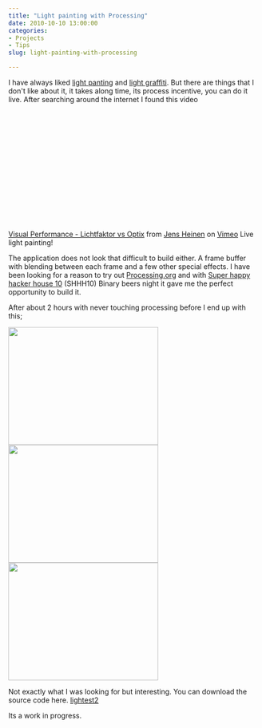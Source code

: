 ```yaml
---
title: "Light painting with Processing"
date: 2010-10-10 13:00:00
categories:
- Projects
- Tips
slug: light-painting-with-processing

---
```


I have always liked <a href="http://en.wikipedia.org/wiki/Light_painting">light panting</a> and <a href="http://www.webdesignerdepot.com/2010/10/100-stunning-demonstrations-of-light-painting/">light graffiti</a>. But there are things that I don't like about it, it takes along time, its process incentive, you can do it live. After searching around the internet I found this video

<object classid="clsid:d27cdb6e-ae6d-11cf-96b8-444553540000" width="400" height="225" codebase="http://download.macromedia.com/pub/shockwave/cabs/flash/swflash.cab#version=6,0,40,0"><param name="allowfullscreen" value="true" /><param name="allowscriptaccess" value="always" /><param name="src" value="http://vimeo.com/moogaloop.swf?clip_id=5966947&amp;server=vimeo.com&amp;show_title=1&amp;show_byline=1&amp;show_portrait=1&amp;color=&amp;fullscreen=1&amp;autoplay=0&amp;loop=0" /><embed type="application/x-shockwave-flash" width="400" height="225" src="http://vimeo.com/moogaloop.swf?clip_id=5966947&amp;server=vimeo.com&amp;show_title=1&amp;show_byline=1&amp;show_portrait=1&amp;color=&amp;fullscreen=1&amp;autoplay=0&amp;loop=0" allowscriptaccess="always" allowfullscreen="true"></embed></object>

<a href="http://vimeo.com/5966947">Visual Performance - Lichtfaktor vs Optix</a> from <a href="http://vimeo.com/visionlabz">Jens Heinen</a> on <a href="http://vimeo.com">Vimeo</a> Live light painting!

The application does not look that difficult to build either. A frame buffer with blending between each frame and a few other special effects. I have been looking for a reason to try out <a href="http://processing.org/">Processing.org</a> and with <a href="http://vancouver.hackspace.ca/wp/2010/10/01/shhh-10/">Super happy hacker house 10</a> (SHHH10) Binary beers night it gave me the perfect opportunity to build it.

After about 2 hours with never touching processing before I end up with this;

<p>
<a href="/public/uploads/2010/10/greenSteven.png"><img class="alignleft size-medium wp-image-1110" title="greenSteven" src="/public/uploads/2010/10/greenSteven-300x236.png" alt="" width="300" height="236" /></a><a href="/public/uploads/2010/10/blue.png"><img class="size-medium wp-image-1111 alignleft" title="blue" src="/public/uploads/2010/10/blue-300x236.png" alt="" width="300" height="236" /></a><a href="/public/uploads/2010/10/play.png"><img class="size-medium wp-image-1112 alignleft" title="play" src="/public/uploads/2010/10/play-300x236.png" alt="" width="300" height="236" /></a><a href="/public/uploads/2010/10/greenSteven.png"></a>
</p>

Not exactly what I was looking for but interesting. You can download the source code here.
<a href='/public/uploads/2010/10/lightest2.txt'>lightest2</a>

Its a work in progress. 
